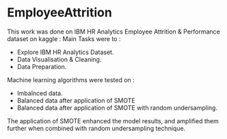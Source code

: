 # EmployeeAttrition


This work was done on IBM HR Analytics Employee Attrition & Performance dataset on kaggle :
Main Tasks were to : 
  - Explore IBM HR Analytics Dataset.
  - Data Visualisation & Cleaning.
  - Data Preparation.

Machine learning algorithms were tested on : 
  - Imbalnced data.
  - Balanced data after application of SMOTE
  - Balanced data after application of SMOTE with random undersampling.


The application of SMOTE enhanced the model results, and amplified them further when combined with random undersampling technique.

